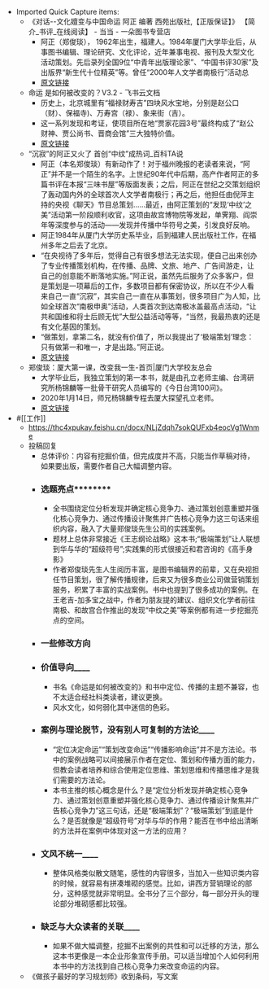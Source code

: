 - Imported Quick Capture items:
    - 《对话--文化嬗变与中国命运 阿正 编著 西苑出版社,【正版保证】》 【简介_书评_在线阅读】 - 当当 - 一朵图书专营店
        - 阿正（郑俊琰）， 1962年出生，福建人。1984年厦门大学毕业后，从事图书编辑、理论研究、文化评论，近年兼事电视、报刊及大型文化活动策划。先后录列全国9位“中青年出版理论家”、“中国书评30家”及出版界“新生代十位精英”等。曾任“2000年人文学者南极行”活动总
        - [原文链接](http://product.dangdang.com/11245093261.html)
    - ⁢​⁡⁣⁢​‌⁣⁢⁣‍​‌‬​‍⁣⁣⁢​⁢⁢‌​⁣‌⁤⁣‌⁣‌​‍‍⁡﻿​‬‌⁢⁢⁡​⁣⁤⁣﻿‌命运 是如何被改变的？V3.2 - 飞书云文档
        - 历史上，北京城里有“福禄财寿吉”四块风水宝地，分别是赵公口（财）、保福寺)、万寿宫（禄）、象来街（吉）。
        - 这一系列发现和考证，使项目所在地“贾家花园3号”最终构成了“赵公财神、贾公尚书、晋商会馆”三大独特价值。
        - [原文链接](https://thc4xpukay.feishu.cn/docx/HTf5dWp0WoJHPYxyssZctb3JnOd)
    - “沉寂”的阿正又火了 首创“中纹”成热词_百科TA说
        - 阿正（本名郑俊琰）有新动作了！对于福州晚报的老读者来说，“阿正”并不是一个陌生的名字。上世纪90年代中后期，高产作者阿正的多篇书评在本报“三味书屋”等版面发表；之后，阿正在世纪之交策划组织了轰动国内外的全球首次人文学者南极行；再之后，他担任由倪萍主持的央视《聊天》节目总策划……最近，由阿正策划的“发现‘中纹’之美”活动第一阶段顺利收官，这项由故宫博物院等发起，单霁翔、阎崇年等深度参与的活动——发现并传播中华符号之美，引发良好反响。
        - 阿正1984年从厦门大学历史系毕业，后到福建人民出版社工作，在福州多年之后去了北京。
        - “在央视待了多年后，觉得自己有很多想法无法实现，便自己出来创办了专业传播策划机构，在传播、品牌、文旅、地产、广告间游走，让自己的创意能不断落地实施。”阿正说，虽然先后服务了众多客户，但是策划是一项幕后的工作，多数项目都有保密协议，所以在不少人看来自己一直“沉寂”，其实自己一直在从事策划，很多项目广为人知，比如全球首次“南极申奥”活动，人类首次到达南极冰盖最高点活动，“让共和国维和将士后顾无忧”大型公益活动等等，“当然，我最热衷的还是有文化基因的策划。
        - “做策划，拿第二名，就没有价值了，所以我提出了‘极端策划’理念：只有做第一和唯一，才是出路。”阿正说。
        - [原文链接](https://wapbaike.baidu.com/tashuo/browse/content?id=15578b09464079c4aee6d3f8)
    - 郑俊琰：厦大第一课，改变我一生-首页|厦门大学校友总会
        - 大学毕业后，我独立策划的第一本书，就是由孔立老师主编、台湾研究所杨锦麟等一批骨干研究人员编写的《今日台湾100问》。
        - 2020年1月14日，师兄杨锦麟专程去厦大探望孔立老师。
        - [原文链接](https://alumni.xmu.edu.cn/info/1043/8461.htm)
- #[[工作]]
    - https://thc4xpukay.feishu.cn/docx/NLjZdqh7sokQUFxb4eocVg1Wnme
    - 投稿回复
        - 总体评价：内容有挖掘价值，但完成度并不高，只能当作草稿对待，如果要出版，需要作者自己大幅调整内容。
        - ### ****选题亮点************
            - 全书围绕定位分析发现并确定核心竞争力、通过策划创意重塑并强化核心竞争力、通过传播设计聚焦并广告核心竞争力这三句话来组织内容，融入了大量郑俊琰先生公司的实践案例。
            - 题材上总体非常接近《王志纲论战略》这本书;“极端策划”让人联想到华与华的“超级符号”;实践集的形式很接近和君咨询的《高手身影》
            - 作者郑俊琰先生人生阅历丰富，是图书编辑界的前辈，又在央视担任节目策划，很了解传播规律，后来又为很多商业公司做营销策划服务，积累了丰富的实战案例。书中也提到了很多成功的案例。在王老吉-加多宝之战中，作者为朋友提的建议、组织文化学者前往南极、和故宫合作推出的发现“中纹之美”等案例都有进一步挖掘亮点的空间。
        - ### ****一些********修改方向************
        - ### __价值导向______
            - 书名《命运是如何被改变的》和书中定位、传播的主题不兼容，也不太适合经社科类读者，建议更换。
            - 风水文化，如何弱化其中迷信的色彩。
        - ### __案例与理论脱节，没有别人可复制的方法论______
            - “定位决定命运”“策划改变命运”“传播影响命运”并不是方法论。书中的案例战略可以间接展示作者在定位、策划和传播方面的能力，但教会读者培养和综合使用定位思维、策划思维和传播思维才是我们需要的方法论。
            - 本书主推的核心概念是什么？是“定位分析发现并确定核心竞争力、通过策划创意重塑并强化核心竞争力、通过传播设计聚焦并广告核心竞争力”这三句话，还是“极端策划”？“极端策划”到底是什么？是否就像是“超级符号”对华与华的作用？能否在书中给出清晰的方法并在案例中体现对这一方法的应用？
        - ### __文风不统一______
            - 整体风格类似散文随笔，感性的内容很多，当加入一些知识类内容的时候，就容易有拼凑堆砌的感觉。比如，讲西方营销理论的部分，这种感觉就非常明显。全书分了三个部分，每一部分开头的理论部分堆砌感都比较强。
        - ### __缺乏与大众读者的关联______
            - 如果不做大幅调整，挖掘不出案例的共性和可以迁移的方法，那么这本书更像是一本企业形象宣传手册。可以适当增加个人如何利用本书中的方法找到自己核心竞争力来改变命运的内容。
    - 《做孩子最好的学习规划师》收到条码，写文案
